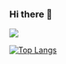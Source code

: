 ### Hi there 👋
<img src="https://capsule-render.vercel.app/api?type=soft&color=A3DCBE&height=100&section=header&text=&fontSize=90" />

[![Top Langs](https://github-readme-stats.vercel.app/api/top-langs/?username=KMJbella&layout=compact)](https://github.com/anuraghazra/github-readme-stats)

